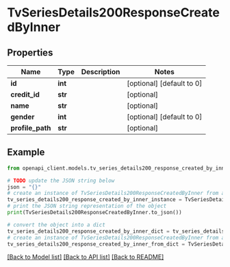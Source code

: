 # TvSeriesDetails200ResponseCreatedByInner


## Properties

Name | Type | Description | Notes
------------ | ------------- | ------------- | -------------
**id** | **int** |  | [optional] [default to 0]
**credit_id** | **str** |  | [optional] 
**name** | **str** |  | [optional] 
**gender** | **int** |  | [optional] [default to 0]
**profile_path** | **str** |  | [optional] 

## Example

```python
from openapi_client.models.tv_series_details200_response_created_by_inner import TvSeriesDetails200ResponseCreatedByInner

# TODO update the JSON string below
json = "{}"
# create an instance of TvSeriesDetails200ResponseCreatedByInner from a JSON string
tv_series_details200_response_created_by_inner_instance = TvSeriesDetails200ResponseCreatedByInner.from_json(json)
# print the JSON string representation of the object
print(TvSeriesDetails200ResponseCreatedByInner.to_json())

# convert the object into a dict
tv_series_details200_response_created_by_inner_dict = tv_series_details200_response_created_by_inner_instance.to_dict()
# create an instance of TvSeriesDetails200ResponseCreatedByInner from a dict
tv_series_details200_response_created_by_inner_from_dict = TvSeriesDetails200ResponseCreatedByInner.from_dict(tv_series_details200_response_created_by_inner_dict)
```
[[Back to Model list]](../README.md#documentation-for-models) [[Back to API list]](../README.md#documentation-for-api-endpoints) [[Back to README]](../README.md)


